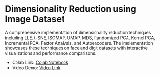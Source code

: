 # Dimensionality Reduction using Image Dataset

A comprehensive implementation of dimensionality reduction techniques including LLE, t-SNE, ISOMAP, UMAP, MDS, Randomized PCA, Kernel PCA, Incremental PCA, Factor Analysis, and Autoencoders. The implementation showcases these techniques on face and digit datasets with interactive visualizations and performance comparisons.

- Colab Link: [Colab Notebook](https://colab.research.google.com/github/pruthvik-sheth/CMPE-255-Data-Mining/blob/main/Assignments/Dimensionality-Reduction/image/Dimensionality_Reduction_Image_Dataset.ipynb)
- Video Demo: [Video Link](https://youtu.be/4Ish10VgDy0)
